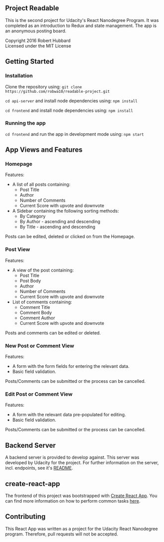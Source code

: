 ## Project Readable

This is the second project for Udacity's React Nanodegree Program. It was completed as an introduction to Redux and state management. The app is an anonymous posting board.

Copyright 2016 Robert Hubbard  
Licensed under the MIT License


## Getting Started
### Installation

Clone the repository using:
`git clone https://github.com/robwa10/readable-project.git`

`cd api-server` and install node dependencies using:
`npm install`

`cd frontend` and install node dependencies using:
`npm install`

### Running the app
`cd frontend` and run the app in development mode using:
`npm start`


## App Views and Features

### Homepage
Features:
* A list of all posts containing:
  * Post Title
  * Author
  * Number of Comments
  * Current Score with upvote and downvote
* A Sidebar containing the following sorting methods:
  * By Category
  * By Author - ascending and descending
  * By Title - ascending and descending

Posts can be edited, deleted or clicked on from the Homepage.

### Post View
Features:
* A view of the post containing:
  * Post Title
  * Post Body
  * Author
  * Number of Comments
  * Current Score with upvote and downvote
* List of comments containing:
  * Comment Title
  * Comment Body
  * Comment Author
  * Current Score with upvote and downvote

Posts and comments can be edited or deleted.

### New Post or Comment View
Features:
* A form with the form fields for entering the relevant data.
* Basic field validation.

Posts/Comments can be submitted or the process can be cancelled.

### Edit Post or Comment View
Features:
* A form with the relevant data pre-populated for editing.
* Basic field validation.

Posts/Comments can be submitted or the process can be cancelled.

## Backend Server

A backend server is provided to develop against. This server was developed by Udacity for the project. For further information on the server, incl. endpoints, see it's [README](https://github.com/robwa10/readable-project/blob/master/api-server/README.md).


## create-react-app

The frontend of this project was bootstrapped with [Create React App](https://github.com/facebookincubator/create-react-app). You can find more information on how to perform common tasks [here](https://github.com/facebookincubator/create-react-app/blob/master/packages/react-scripts/template/README.md).

## Contributing
This React App was written as a project for the Udacity React Nanodegree program. Therefore, pull requests will not be accepted.
